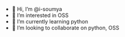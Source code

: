 - 👋 Hi, I’m @i-soumya
- 👀 I’m interested in OSS
- 🌱 I’m currently learning python
- 💞️ I’m looking to collaborate on python, OSS

<!---
i-soumya/i-soumya is a ✨ special ✨ repository because its `README.md` (this file) appears on your GitHub profile.
You can click the Preview link to take a look at your changes.
--->
